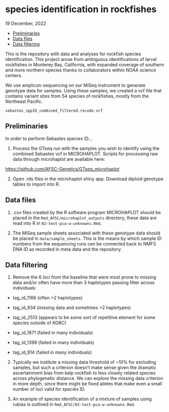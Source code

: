 species identification in rockfishes
================
19 December, 2022

-   <a href="#preliminaries" id="toc-preliminaries">Preliminaries</a>
-   <a href="#data-files" id="toc-data-files">Data files</a>
-   <a href="#data-filtering" id="toc-data-filtering">Data filtering</a>

<!-- README.md is generated from README.Rmd. Please edit that file -->

This is the repository with data and analyses for rockfish species
identification. This project arose from ambiguous identifications of
larval rockfishes in Monterey Bay, California, with expanded coverage of
southern and more northern species thanks to collaborators within NOAA
science centers.

We use amplicon-sequencing on our MiSeq instrument to generate genotype
data for samples. Using these samples, we created a vcf file that
contains variant sites from 54 species of rockfishes, mostly from the
Northeast Pacific.

`sebastes_sppID_combined_filtered.recode.vcf`

## Preliminaries

In order to perform Sebastes species ID…

1.  Process the GTseq run with the samples you wish to identify using
    the combined Sebastes vcf in MICROHAPLOT. Scripts for processing raw
    data through microhaplot are available here:

<https://github.com/AFSC-Genetics/GTseq_microhaplot>

2.  Open .rds files in the microhaplot shiny app. Download diploid
    genotype tables to import into R.

## Data files

1.  .csv files created by the R software program MICROHAPLOT should be
    placed in the `Rmd_AFSC/microhaplot_outputs` directory, these data
    are read into R in `02-test-pca-w-unknowns.Rmd`.

2.  The MiSeq sample sheets associated with these genotype data should
    be placed in `data/sample_sheets`. This is the means by which sample
    ID numbers from the sequencing runs can be connected back to NMFS
    DNA ID as recorded in meta data and the repository.

## Data filtering

1.  Remove the 6 loci from the baseline that were most prone to missing
    data and/or often have more than 3 haplotypes passing filter across
    individuals:

-   tag_id_1166 (often \>2 haplotypes)

-   tag_id_934 (missing data and sometimes \>2 haplotypes)

-   tag_id_2513 (appears to be some sort of repetitive element for some
    species outside of KGBC)

-   tag_id_1871 (failed in many individuals)

-   tag_id_1399 (failed in many individuals)

-   tag_id_914 (failed in many individuals)

2.  Typically we institute a missing data threshold of \~10% for
    excluding samples, but such a criterion doesn’t make sense given the
    dramatic ascertainment bias from kelp rockfish to less closely
    related species across phylogenetic distance. We can explore the
    missing data criterion in more depth, since there might be fixed
    alleles that make even a small number of loci valid for species ID.

3.  An example of species identification of a mixture of samples using
    rubias is outlined in `Rmd_AFSC/02-test-pca-w-unknowns.Rmd`.
